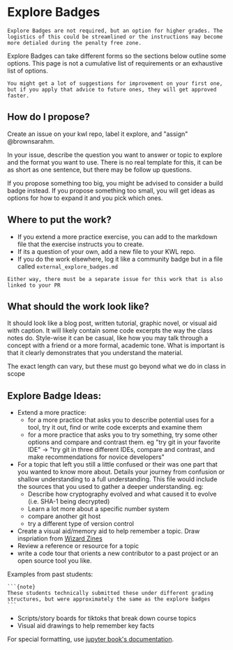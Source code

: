 # Explore Badges


```{warning}
Explore Badges are not required, but an option for higher grades. The logistics of this could be streamlined or the instructions may become more detialed during the penalty free zone. 
```


Explore Badges can take different forms so the sections below outline some options. This page is not a cumulative list of requirements or an exhaustive list of options.


```{tip}
You might get a lot of suggestions for improvement on your first one, but if you apply that advice to future ones, they will get approved faster. 
```

## How do I propose?

Create an issue on your kwl repo, label it explore, and "assign" @brownsarahm. 

In your issue, describe the question you want to answer or topic to explore and the format you want to use. There is no real template for this, it can be as short as one sentence, but there may be follow up questions. 

If you propose something too big, you might be advised to consider a build badge instead.  If you propose something too small, you will get ideas as options for how to expand it and you pick which ones. 

## Where to put the work?

- If you extend a more practice exercise, you can add to the markdown file that the exercise instructs you to create.
- If its a question of your own, add a new file to your KWL repo.
- If you do the work elsewhere, log it like a community badge but in a file called `external_explore_badges.md`

```{important}
Either way, there must be a separate issue for this work that is also linked to your PR
```



## What should the work look like?

It should look like a blog post, written tutorial, graphic novel, or visual aid with caption.  It will likely contain some code excerpts the way the class notes do. Style-wise it can be casual, like how you may talk through a concept with a friend or a more formal, academic tone.  What is important is that it clearly demonstrates that you understand the material.

The exact length can vary, but these must go beyond what we do in class in scope 

## Explore Badge Ideas:

- Extend a more practice:
    - for a more practice that asks you to describe potential uses for a tool, try it out, find or write code excerpts and examine them 
    - for a more practice that asks you to try something, try some other options and compare and contrast them. eg "try git in your favorite IDE" -> "try git in three different IDEs, compare and contrast, and make recommendations for novice developers"
- For a topic that left you still a little confused or their was one part that you wanted to know more about. Details your journey from confusion or shallow understanding to a full understanding. This file would include the sources that you used to gather a deeper understanding. eg: 
    - Describe how cryptography evolved and what caused it to evolve (i.e. SHA-1 being decrypted)
    - Learn a lot more about a specific number system 
    - compare another git host
    - try a different type of version control
- Create a visual aid/memory aid to help remember a topic. Draw inspriation from [Wizard Zines](https://wizardzines.com/) 
- Review a reference or resource for a topic
- write a code tour that orients a new contributor to a past project or an open source tool you like. 

Examples from past students:
````{margin}
```{note}
These students technically submitted these under different grading structures, but were approximately the same as the explore badges
```
````
- Scripts/story boards for tiktoks that break down course topics 
- Visual aid drawings to help remember key facts


For special formatting, use [jupyter book's documentation](https://jupyterbook.org/content/myst.html).  
